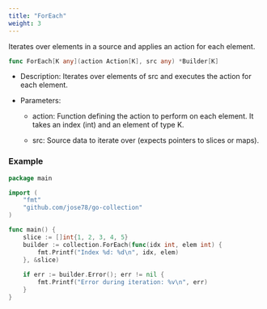 ```yaml
---
title: "ForEach"
weight: 3
---
```


Iterates over elements in a source and applies an action for each element.

```go
func ForEach[K any](action Action[K], src any) *Builder[K]
```

* Description: Iterates over elements of src and executes the action for each element.
* Parameters:
    
    * action: Function defining the action to perform on each element. It takes an index (int) and an element of type K.
        
    * src: Source data to iterate over (expects pointers to slices or maps).

### Example

```go
package main

import (
	"fmt"
	"github.com/jose78/go-collection"
)

func main() {
	slice := []int{1, 2, 3, 4, 5}
	builder := collection.ForEach(func(idx int, elem int) {
		fmt.Printf("Index %d: %d\n", idx, elem)
	}, &slice)
	
	if err := builder.Error(); err != nil {
		fmt.Printf("Error during iteration: %v\n", err)
	}
}

```